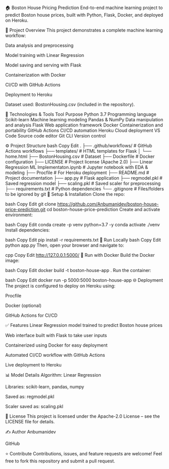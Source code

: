 
🏠 Boston House Pricing Prediction
End-to-end machine learning project to predict Boston house prices, built with Python, Flask, Docker, and deployed on Heroku.



📌 Project Overview
This project demonstrates a complete machine learning workflow:

Data analysis and preprocessing

Model training with Linear Regression

Model saving and serving with Flask

Containerization with Docker

CI/CD with GitHub Actions

Deployment to Heroku

Dataset used: BostonHousing.csv (included in the repository).

🧰 Technologies & Tools
Tool	Purpose
Python 3.7	Programming language
Scikit-learn	Machine learning modeling
Pandas & NumPy	Data manipulation and analysis
Flask	Web application framework
Docker	Containerization and portability
GitHub Actions	CI/CD automation
Heroku	Cloud deployment
VS Code	Source code editor
Git CLI	Version control

⚙️ Project Structure
bash
Copy
Edit
.
├── .github/workflows/              # GitHub Actions workflows
├── templates/                      # HTML templates for Flask
│   └── home.html
├── BostonHousing.csv               # Dataset
├── Dockerfile                      # Docker configuration
├── LICENSE                         # Project license (Apache 2.0)
├── Linear Regression ML Implementaton.ipynb  # Jupyter notebook with EDA & modeling
├── Procfile                        # For Heroku deployment
├── README.md                       # Project documentation
├── app.py                          # Flask application
├── regmodel.pkl                    # Saved regression model
├── scaling.pkl                     # Saved scaler for preprocessing
├── requirements.txt                # Python dependencies
└── .gitignore                      # Files/folders to be ignored by git
🚀 Setup & Installation
Clone the repo:

bash
Copy
Edit
git clone https://github.com/Anbumanidev/boston-house-price-prediction.git
cd boston-house-price-prediction
Create and activate environment:

bash
Copy
Edit
conda create -p venv python=3.7 -y
conda activate ./venv
Install dependencies:

bash
Copy
Edit
pip install -r requirements.txt
🧪 Run Locally
bash
Copy
Edit
python app.py
Then, open your browser and navigate to:

cpp
Copy
Edit
http://127.0.0.1:5000/
🐳 Run with Docker
Build the Docker image:

bash
Copy
Edit
docker build -t boston-house-app .
Run the container:

bash
Copy
Edit
docker run -p 5000:5000 boston-house-app
🌐 Deployment
The project is configured to deploy on Heroku using:

Procfile

Docker (optional)

GitHub Actions for CI/CD

✅ Features
Linear Regression model trained to predict Boston house prices

Web interface built with Flask to take user inputs

Containerized using Docker for easy deployment

Automated CI/CD workflow with GitHub Actions

Live deployment to Heroku

📊 Model Details
Algorithm: Linear Regression

Libraries: scikit-learn, pandas, numpy

Saved as: regmodel.pkl

Scaler saved as: scaling.pkl

📄 License
This project is licensed under the Apache-2.0 License – see the LICENSE file for details.

✍️ Author
Anbumanidev

GitHub

⭐️ Contribute
Contributions, issues, and feature requests are welcome!
Feel free to fork this repository and submit a pull request.
